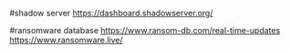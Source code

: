 #shadow server
https://dashboard.shadowserver.org/

#ransomware database
https://www.ransom-db.com/real-time-updates
https://www.ransomware.live/
